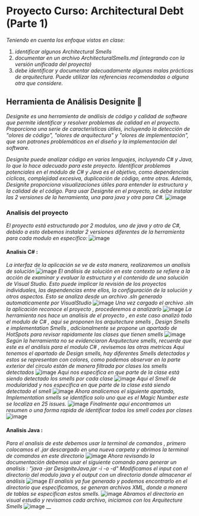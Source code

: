 # Proyecto Curso: Architectural Debt (Parte 1)
_Teniendo en cuenta los enfoque vistos en clase:_
1. _identificar algunos Architectural Smells_
2. _documentar en un archivo ArchitecturalSmells.md (integrando con la versión unificada del proyecto)_
3. _debe identificar y documentar adecuadamente algunas malas prácticas de arquitectura. Puede utilizar las referencias recomendadas o alguna otra que considere._


## Herramienta de Análisis Designite 🚀
_Designite es una herramienta de análisis de código y calidad de software que permite identificar y resolver problemas de calidad en el proyecto. Proporciona una serie de características útiles, incluyendo la detección de "olores de código", "olores de arquitectura" y "olores de implementación", que son patrones problemáticos en el diseño y la implementación del software._

_Designite puede analizar código en varios lenguajes, incluyendo C# y Java, lo que lo hace adecuado para este proyecto. Identificar problemas potenciales en el módulo de C# y Java es el objetivo, como dependencias cíclicas, complejidad excesiva, duplicación de código, entre otros. Además, Designite proporciona visualizaciones útiles para entender la estructura y la calidad de el código.
Para usar Designite en el proyecto, se debe instalar las 2 versiones de la herramienta, una para java y otra para C#._
![image](https://github.com/CSDT-ECI/Juan_alvarez_Ferry-Legacy/assets/98127586/b6bff503-48e3-4726-870b-9c2f5eace87f)


### Analisis del proyecto
_El proyecto está estructurado por 2 modulos, uno de java y otro de C#, debido a esto debemos instalar 2 versiones diferentes de la herramienta para cada modulo en especifico:_
![image](https://github.com/CSDT-ECI/Juan_alvarez_Ferry-Legacy/assets/98127586/97437a68-c215-4e60-af2f-b61d37b7ac7a)
#### Analisis C# :
_La interfaz de la aplicación se ve de esta manera, realizaremos un analisis de solución_
![image](https://github.com/CSDT-ECI/Juan_alvarez_Ferry-Legacy/assets/98127586/c51dfe54-9c64-4804-811a-a1ac22174055)
_El análisis de solución en este contexto se refiere a la acción de examinar y evaluar la estructura y el contenido de una solución de Visual Studio. Esto puede implicar la revisión de los proyectos individuales, las dependencias entre ellos, la configuración de la solución y otros aspectos. Esto se analiza desde un archivo .sln generado automaticamente por VisualStudio_
![image](https://github.com/CSDT-ECI/Juan_alvarez_Ferry-Legacy/assets/98127586/6eb806ea-e9c7-4cc4-8aa6-4920bc715079)
_Una vez cargado el archivo .sln la aplicación reconoce el proyecto , procederemos a analizarlo_
![image](https://github.com/CSDT-ECI/Juan_alvarez_Ferry-Legacy/assets/98127586/5369fd36-1d1d-416a-aeb9-bc5bb16c6071)
_La herramienta nos hace un analisis de el proyecto , en este caso analizó todo el modulo de C# , aqui se proponen los arquitecture smells , Design Smells e implementation Smells , adicionalmente se propone un apartado de HotSpots para revisar rapidamente las clases que tienen smells_
![image](https://github.com/CSDT-ECI/Juan_alvarez_Ferry-Legacy/assets/98127586/2caa256e-8414-4148-8633-68510b6c1f4b)
_Según la herramienta no se evidenciaron Arquitecture smells, recuerde que este es el análisis para el modulo C# , revisemos las otras metricas_
_Aqui tenemos el apartado de Design smells, hay diferentes Smells detectados y estos se representan con colores, como podemos observar en la parte exterior del circulo están de manera filtrada por clases los smells detectados_
![image](https://github.com/CSDT-ECI/Juan_alvarez_Ferry-Legacy/assets/98127586/e30fa4ca-88bb-4c2e-a622-70df67b4fe31)
_Aqui nos especifica en que parte de la clase está siendo detectado los smells por cada clase_
![image](https://github.com/CSDT-ECI/Juan_alvarez_Ferry-Legacy/assets/98127586/cc468bb0-830d-41f4-8198-1d56ded55a50)
_Aqui el Smell de modularidad y nos especifica en que parte de la clase está siendo detectado el smell_
![image](https://github.com/CSDT-ECI/Juan_alvarez_Ferry-Legacy/assets/98127586/75991df2-82e0-426f-b31f-8a8bff09e6c5)
_Ahora analicemos el siguiente apartado, Implementation smells se identifica solo uno que es el Magic Number este se localiza en 25 issues._
![image](https://github.com/CSDT-ECI/Juan_alvarez_Ferry-Legacy/assets/98127586/9e05d2cb-d970-492a-81ac-923bdb71bd08)
_Finalmente aqui encontramos un resumen o una forma rapida de identificar todos los smell codes por clases_
![image](https://github.com/CSDT-ECI/Juan_alvarez_Ferry-Legacy/assets/98127586/4966248f-ef77-454b-b652-7326717057d2)
#### Analisis Java :
_Para el analisis de este debemos usar la terminal de comandos , primero colocamos el .jar descargado en una nueva carpeta y abrimos la terminal de comandos en este directorio_
![image](https://github.com/CSDT-ECI/Juan_alvarez_Ferry-Legacy/assets/98127586/7bb2eb72-31f1-4d9b-a94d-ed4a290d0e0b)
_Ahora revisando la documentación debemos usar el siguiente comando para generar un analisis : "java -jar DesigniteJava.jar -i <path of the input source folder> -o <path of the output folder> -d"_
_Modificamos el input con el directorio del modulo java y el output con un directorio donde almacenar el análisis_
![image](https://github.com/CSDT-ECI/Juan_alvarez_Ferry-Legacy/assets/98127586/83488469-2622-440e-b000-b08c95a6bb65)
_El analisis ya fue generado y podemos encontrarlo en el directorio que especificamos, se generan archivos XML, donde a manera de tablas se especifican estos smells._
![image](https://github.com/CSDT-ECI/Juan_alvarez_Ferry-Legacy/assets/98127586/50c8a17d-a70b-4179-84c6-c7d70a59029f)
_Abramos el directorio en visual estudio y revisamos cada archivo, iniciamos con los Arquitecture Smells_
![image](https://github.com/CSDT-ECI/Juan_alvarez_Ferry-Legacy/assets/98127586/361cc156-a8e7-4085-a77b-af27ebf8441f)
__







